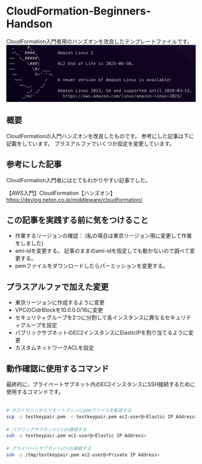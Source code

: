 # CloudFormation-Beginners-Handson
CloudFormation入門者用のハンズオンを改良したテンプレートファイルです。
![サムネイル](./img.jpg)

## 概要
CloudFormationの入門ハンズオンを改良したものです。
参考にした記事は下に記載をしています。
プラスアルファでいくつか設定を変更しています。

## 参考にした記事
CloudFormation入門者にはとてもわかりやすい記事でした。

【AWS入門】CloudFormation【ハンズオン】
https://devlog.neton.co.jp/middleware/cloudformation/

## この記事を実践する前に気をつけること
- 作業するリージョンの確認：
  (私の場合は東京リージョン用に変更して作業をしました)
- ami-idを変更する。
  記事のままのami-idを指定しても動かないので調べて変更する。
- pemファイルをダウンロードしたらパーミッションを変更する。

## プラスアルファで加えた変更
- 東京リージョンに作成するように変更
- VPCのCidrBlockを10.0.0.0/16に変更
- セキュリティグループを2つに分割して各インスタンスに異なるセキュリティグループを設定
- パブリックサブネットのEC2インスタンスにElasticIPを割り当てるように変更
- カスタムネットワークACLを設定

## 動作確認に使用するコマンド
最終的に、プライベートサブネット内のEC2インスタンスにSSH接続するために使用するコマンドです。

```Bash

# ホストマシンからリモートマシンにpemファイルを転送する
scp -i testkeypair.pem -r testkeypair.pem ec2-user@<Elastic IP Address>:/tmp

# パブリックサブネットにssh接続する
ssh -i testkeypair.pem ec2-user@<Elastic IP Address>

# プライベートサブネットにssh接続する
ssh -i /tmp/testkeypair.pem ec2-user@<Private IP Address>

```

